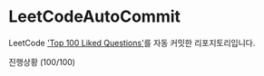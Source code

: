# LeetCodeAutoCommit
LeetCode ['Top 100 Liked Questions'](https://leetcode.com/problem-list/79h8rn6/)를 자동 커밋한 리포지토리입니다.

진행상황 (100/100)

